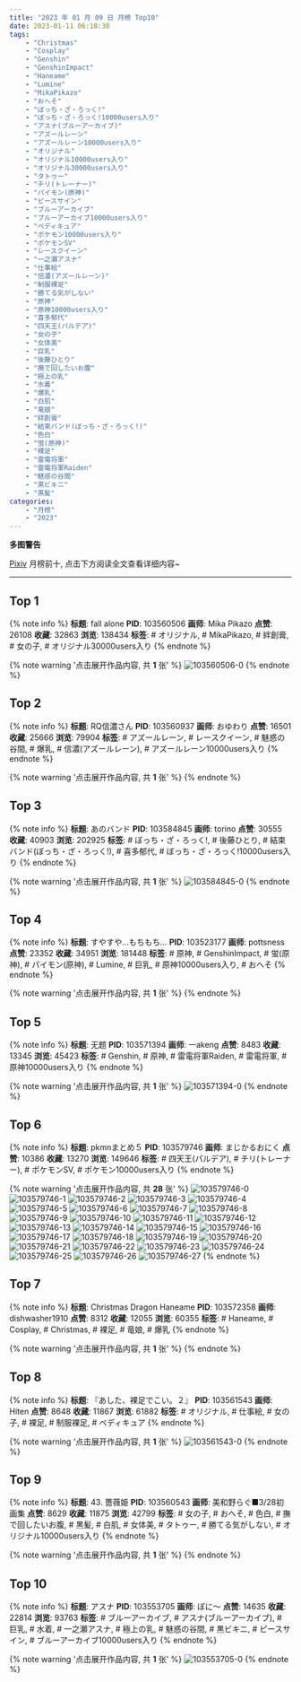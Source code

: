 ```yaml
---
title: "2023 年 01 月 09 日 月榜 Top10"
date: 2023-01-11 06:18:38
tags:
    - "Christmas"
    - "Cosplay"
    - "Genshin"
    - "GenshinImpact"
    - "Haneame"
    - "Lumine"
    - "MikaPikazo"
    - "おへそ"
    - "ぼっち・ざ・ろっく!"
    - "ぼっち・ざ・ろっく!10000users入り"
    - "アスナ(ブルーアーカイブ)"
    - "アズールレーン"
    - "アズールレーン10000users入り"
    - "オリジナル"
    - "オリジナル10000users入り"
    - "オリジナル30000users入り"
    - "タトゥー"
    - "チリ(トレーナー)"
    - "パイモン(原神)"
    - "ピースサイン"
    - "ブルーアーカイブ"
    - "ブルーアーカイブ10000users入り"
    - "ペディキュア"
    - "ポケモン10000users入り"
    - "ポケモンSV"
    - "レースクイーン"
    - "一之瀬アスナ"
    - "仕事絵"
    - "信濃(アズールレーン)"
    - "制服裸足"
    - "勝てる気がしない"
    - "原神"
    - "原神10000users入り"
    - "喜多郁代"
    - "四天王(パルデア)"
    - "女の子"
    - "女体美"
    - "巨乳"
    - "後藤ひとり"
    - "撫で回したいお腹"
    - "極上の乳"
    - "水着"
    - "爆乳"
    - "白肌"
    - "竜娘"
    - "絆創膏"
    - "結束バンド(ぼっち・ざ・ろっく!)"
    - "色白"
    - "蛍(原神)"
    - "裸足"
    - "雷電将軍"
    - "雷電将軍Raiden"
    - "魅惑の谷間"
    - "黒ビキニ"
    - "黒髪"
categories:
    - "月榜"
    - "2023"
---
```


<i class="fa fa-triangle-exclamation"></i>**多图警告**<i class="fa fa-triangle-exclamation"></i>

[Pixiv](https://www.pixiv.net/) 月榜前十, 点击下方阅读全文查看详细内容~

<!-- more -->

---

## Top 1

{% note info %}
**标题**: fall alone
**PID**: 103560506 **画师**: Mika Pikazo
**点赞**: 26108 **收藏**: 32863 **浏览**: 138434
**标签**: # オリジナル, # MikaPikazo, # 絆創膏, # 女の子, # オリジナル30000users入り
{% endnote %}

{% note warning '点击展开作品内容, 共 **1** 张' %}
![103560506-0](https://i.pixiv.re/img-original/img/2022/12/13/00/00/15/103560506_p0.png)
{% endnote %}

## Top 2

{% note info %}
**标题**: RQ信濃さん
**PID**: 103560937 **画师**: おゆわり
**点赞**: 16501 **收藏**: 25666 **浏览**: 79904
**标签**: # アズールレーン, # レースクイーン, # 魅惑の谷間, # 爆乳, # 信濃(アズールレーン), # アズールレーン10000users入り
{% endnote %}

{% note warning '点击展开作品内容, 共 **1** 张' %}
{% endnote %}

## Top 3

{% note info %}
**标题**: あのバンド
**PID**: 103584845 **画师**: torino
**点赞**: 30555 **收藏**: 40903 **浏览**: 202925
**标签**: # ぼっち・ざ・ろっく!, # 後藤ひとり, # 結束バンド(ぼっち・ざ・ろっく!), # 喜多郁代, # ぼっち・ざ・ろっく!10000users入り
{% endnote %}

{% note warning '点击展开作品内容, 共 **1** 张' %}
![103584845-0](https://i.pixiv.re/img-original/img/2022/12/14/00/00/06/103584845_p0.jpg)
{% endnote %}

## Top 4

{% note info %}
**标题**: すやすや…もちもち…
**PID**: 103523177 **画师**: pottsness
**点赞**: 23352 **收藏**: 34951 **浏览**: 181448
**标签**: # 原神, # GenshinImpact, # 蛍(原神), # パイモン(原神), # Lumine, # 巨乳, # 原神10000users入り, # おへそ
{% endnote %}

{% note warning '点击展开作品内容, 共 **1** 张' %}
{% endnote %}

## Top 5

{% note info %}
**标题**: 无题
**PID**: 103571394 **画师**: 一akeng
**点赞**: 8483 **收藏**: 13345 **浏览**: 45423
**标签**: # Genshin, # 原神, # 雷電将軍Raiden, # 雷電将軍, # 原神10000users入り
{% endnote %}

{% note warning '点击展开作品内容, 共 **1** 张' %}
![103571394-0](https://i.pixiv.re/img-original/img/2022/12/13/13/47/58/103571394_p0.jpg)
{% endnote %}

## Top 6

{% note info %}
**标题**: pkmnまとめ５
**PID**: 103579746 **画师**: まじかるおにく
**点赞**: 10386 **收藏**: 13270 **浏览**: 149646
**标签**: # 四天王(パルデア), # チリ(トレーナー), # ポケモンSV, # ポケモン10000users入り
{% endnote %}

{% note warning '点击展开作品内容, 共 **28** 张' %}
![103579746-0](https://i.pixiv.re/img-original/img/2022/12/13/21/12/04/103579746_p0.jpg)
![103579746-1](https://i.pixiv.re/img-original/img/2022/12/13/21/12/04/103579746_p1.jpg)
![103579746-2](https://i.pixiv.re/img-original/img/2022/12/13/21/12/04/103579746_p2.jpg)
![103579746-3](https://i.pixiv.re/img-original/img/2022/12/13/21/12/04/103579746_p3.jpg)
![103579746-4](https://i.pixiv.re/img-original/img/2022/12/13/21/12/04/103579746_p4.jpg)
![103579746-5](https://i.pixiv.re/img-original/img/2022/12/13/21/12/04/103579746_p5.jpg)
![103579746-6](https://i.pixiv.re/img-original/img/2022/12/13/21/12/04/103579746_p6.jpg)
![103579746-7](https://i.pixiv.re/img-original/img/2022/12/13/21/12/04/103579746_p7.jpg)
![103579746-8](https://i.pixiv.re/img-original/img/2022/12/13/21/12/04/103579746_p8.jpg)
![103579746-9](https://i.pixiv.re/img-original/img/2022/12/13/21/12/04/103579746_p9.jpg)
![103579746-10](https://i.pixiv.re/img-original/img/2022/12/13/21/12/04/103579746_p10.jpg)
![103579746-11](https://i.pixiv.re/img-original/img/2022/12/13/21/12/04/103579746_p11.jpg)
![103579746-12](https://i.pixiv.re/img-original/img/2022/12/13/21/12/04/103579746_p12.jpg)
![103579746-13](https://i.pixiv.re/img-original/img/2022/12/13/21/12/04/103579746_p13.jpg)
![103579746-14](https://i.pixiv.re/img-original/img/2022/12/13/21/12/04/103579746_p14.jpg)
![103579746-15](https://i.pixiv.re/img-original/img/2022/12/13/21/12/04/103579746_p15.jpg)
![103579746-16](https://i.pixiv.re/img-original/img/2022/12/13/21/12/04/103579746_p16.jpg)
![103579746-17](https://i.pixiv.re/img-original/img/2022/12/13/21/12/04/103579746_p17.jpg)
![103579746-18](https://i.pixiv.re/img-original/img/2022/12/13/21/12/04/103579746_p18.jpg)
![103579746-19](https://i.pixiv.re/img-original/img/2022/12/13/21/12/04/103579746_p19.jpg)
![103579746-20](https://i.pixiv.re/img-original/img/2022/12/13/21/12/04/103579746_p20.jpg)
![103579746-21](https://i.pixiv.re/img-original/img/2022/12/13/21/12/04/103579746_p21.jpg)
![103579746-22](https://i.pixiv.re/img-original/img/2022/12/13/21/12/04/103579746_p22.jpg)
![103579746-23](https://i.pixiv.re/img-original/img/2022/12/13/21/12/04/103579746_p23.jpg)
![103579746-24](https://i.pixiv.re/img-original/img/2022/12/13/21/12/04/103579746_p24.jpg)
![103579746-25](https://i.pixiv.re/img-original/img/2022/12/13/21/12/04/103579746_p25.jpg)
![103579746-26](https://i.pixiv.re/img-original/img/2022/12/13/21/12/04/103579746_p26.jpg)
![103579746-27](https://i.pixiv.re/img-original/img/2022/12/13/21/12/04/103579746_p27.jpg)
{% endnote %}

## Top 7

{% note info %}
**标题**: Christmas Dragon Haneame
**PID**: 103572358 **画师**: dishwasher1910
**点赞**: 8312 **收藏**: 12055 **浏览**: 60355
**标签**: # Haneame, # Cosplay, # Christmas, # 裸足, # 竜娘, # 爆乳
{% endnote %}

{% note warning '点击展开作品内容, 共 **1** 张' %}
{% endnote %}

## Top 8

{% note info %}
**标题**: 『あした、裸足でこい。２』
**PID**: 103561543 **画师**: Hiten
**点赞**: 8648 **收藏**: 11867 **浏览**: 61882
**标签**: # オリジナル, # 仕事絵, # 女の子, # 裸足, # 制服裸足, # ペディキュア
{% endnote %}

{% note warning '点击展开作品内容, 共 **1** 张' %}
![103561543-0](https://i.pixiv.re/img-original/img/2022/12/13/00/30/03/103561543_p0.png)
{% endnote %}

## Top 9

{% note info %}
**标题**: 43. 薔薇姫
**PID**: 103560543 **画师**: 美和野らぐ■3/28初画集
**点赞**: 8629 **收藏**: 11875 **浏览**: 42799
**标签**: # 女の子, # おへそ, # 色白, # 撫で回したいお腹, # 黒髪, # 白肌, # 女体美, # タトゥー, # 勝てる気がしない, # オリジナル10000users入り
{% endnote %}

{% note warning '点击展开作品内容, 共 **1** 张' %}
{% endnote %}

## Top 10

{% note info %}
**标题**: アスナ
**PID**: 103553705 **画师**: ぼに～
**点赞**: 14635 **收藏**: 22814 **浏览**: 93763
**标签**: # ブルーアーカイブ, # アスナ(ブルーアーカイブ), # 巨乳, # 水着, # 一之瀬アスナ, # 極上の乳, # 魅惑の谷間, # 黒ビキニ, # ピースサイン, # ブルーアーカイブ10000users入り
{% endnote %}

{% note warning '点击展开作品内容, 共 **1** 张' %}
![103553705-0](https://i.pixiv.re/img-original/img/2022/12/12/20/15/17/103553705_p0.png)
{% endnote %}
